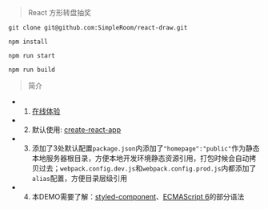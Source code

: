 >  React 方形转盘抽奖
<p><code>git clone git@github.com:SimpleRoom/react-draw.git</code></p>
<p><code>npm install</code></p>
<p><code>npm run start</code></p>
<p><code>npm run build</code></p>

>  简介
+ 1. [在线体验](https://wjf444128852.github.io/demo/react/draw)
+ 2. 默认使用: [create-react-app](https://github.com/facebook/create-react-app)
+ 3. 添加了3处默认配置<code>package.json</code>内添加了<code>"homepage":"public"</code>作为静态本地服务器根目录，方便本地开发环境静态资源引用，打包时候会自动拷贝过去；<code>webpack.config.dev.js</code>和<code>webpack.config.prod.js</code>内都添加了<code>alias</code>配置，方便目录层级引用
+ 4. 本DEMO需要了解：[styled-component](https://github.com/styled-components/styled-components)、[ECMAScript 6](http://es6.ruanyifeng.com/)的部分语法
